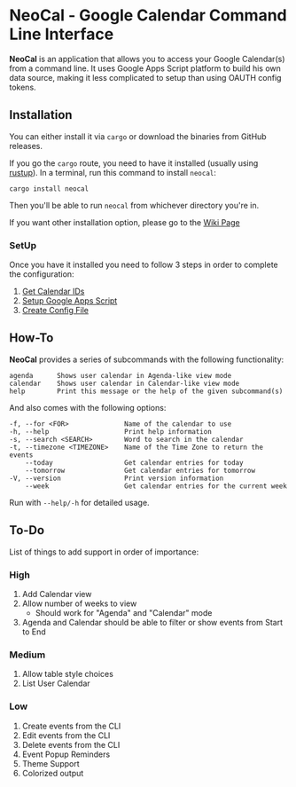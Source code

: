 # NeoCal - Google Calendar Command Line Interface

**NeoCal** is an application that allows you to access your Google Calendar(s) from a command line. It uses Google Apps Script platform to build his own data source, making
it less complicated to setup than using OAUTH config tokens.

## Installation

You can either install it via `cargo` or download the binaries from GitHub releases.

If you go the `cargo` route, you need to have it installed (usually using [rustup](https://rustup.rs)). In a terminal, run this command to install `neocal`:

```
cargo install neocal
```

Then you'll be able to run `neocal` from whichever directory you're in.

If you want other installation option, please go to the [Wiki Page](https://github.com/oscarmcm/neocal/wiki/Installing-Options)

### SetUp

Once you have it installed you need to follow 3 steps in order to complete the configuration:

1. [Get Calendar IDs](https://github.com/oscarmcm/neocal/wiki/Obtain-your-Google-Calendar’s-ID)
2. [Setup Google Apps Script](https://github.com/oscarmcm/neocal/wiki/Setup-Google-Apps-Script)
3. [Create Config File](https://github.com/oscarmcm/neocal/wiki/NeoCal-Config-File)

## How-To

**NeoCal** provides a series of subcommands with the following functionality:

```
agenda      Shows user calendar in Agenda-like view mode
calendar    Shows user calendar in Calendar-like view mode
help        Print this message or the help of the given subcommand(s)
```

And also comes with the following options:

```
-f, --for <FOR>              Name of the calendar to use
-h, --help                   Print help information
-s, --search <SEARCH>        Word to search in the calendar
-t, --timezone <TIMEZONE>    Name of the Time Zone to return the events
    --today                  Get calendar entries for today
    --tomorrow               Get calendar entries for tomorrow
-V, --version                Print version information
    --week                   Get calendar entries for the current week
```

Run with `--help/-h` for detailed usage.

## To-Do

List of things to add support in order of importance:

### High

1. Add Calendar view
2. Allow number of weeks to view
    - Should work for "Agenda" and "Calendar" mode
3. Agenda and Calendar should be able to filter or show events from Start to End

### Medium

1. Allow table style choices
2. List User Calendar

### Low

1. Create events from the CLI
2. Edit events from the CLI
3. Delete events from the CLI
4. Event Popup Reminders
5. Theme Support
6. Colorized output

